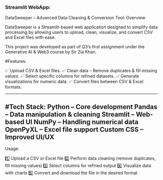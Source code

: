 ### Streamlit WebApp:

DataSweeper – Advanced Data Cleaning & Conversion Tool:
 Overview
 
DataSweeper is a Streamlit-based web application designed to simplify data processing by allowing users to upload, clean, visualize, and convert CSV and Excel files with ease.

This project was developed as part of Q3’s first assignment under the Generative AI & Web3 course by Sir Zia Khan.

 #Features:
 
✅ Upload CSV & Excel files.
✅ Clean data – Remove duplicates & fill missing values.
✅ Select specific columns for refined datasets.
✅ Generate visualizations for numeric data.
✅ Convert files between CSV & Excel formats.

------------------------------------------------------------

#Tech Stack:
Python – Core development
Pandas – Data manipulation & cleaning
Streamlit – Web-based UI
NumPy – Handling numerical data
OpenPyXL – Excel file support
Custom CSS – Improved UI/UX
----------------------------------------------------------

Usage:

1️⃣ Upload a CSV or Excel file
2️⃣ Perform data cleaning (remove duplicates, fill missing values)
3️⃣ Select columns for refined output
4️⃣ Visualize data with charts
5️⃣ Convert and download the file in the desired format

   




